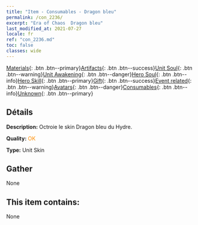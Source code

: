 ```yaml
---
title: "Item - Consumables - Dragon bleu"
permalink: /con_2236/
excerpt: "Era of Chaos  Dragon bleu"
last_modified_at: 2021-07-27
locale: fr
ref: "con_2236.md"
toc: false
classes: wide
---
```

 [Materials](/ItemsFR/){: .btn .btn--primary}[Artifacts](/ItemsFR/Artifacts/){: .btn .btn--success}[Unit Soul](/ItemsFR/UnitSoul/){: .btn .btn--warning}[Unit Awakening](/ItemsFR/UnitAwakening/){: .btn .btn--danger}[Hero Soul](/ItemsFR/HeroSoul/){: .btn .btn--info}[Hero Skill](/ItemsFR/HeroSkill/){: .btn .btn--primary}[Gift](/ItemsFR/Gift/){: .btn .btn--success}[Event related](/ItemsFR/Events/){: .btn .btn--warning}[Avatars](/ItemsFR/Avatars/){: .btn .btn--danger}[Consumables](/ItemsFR/Consumables/){: .btn .btn--info}[Unknown](/ItemsFR/Unknown/){: .btn .btn--primary}

## Détails
 **Description:** Octroie le skin Dragon bleu du Hydre.

 **Quality:** <span style="color: #FF8C00">OK</span>

 **Type:** Unit Skin

## Gather

  None

## This item contains:

  None

